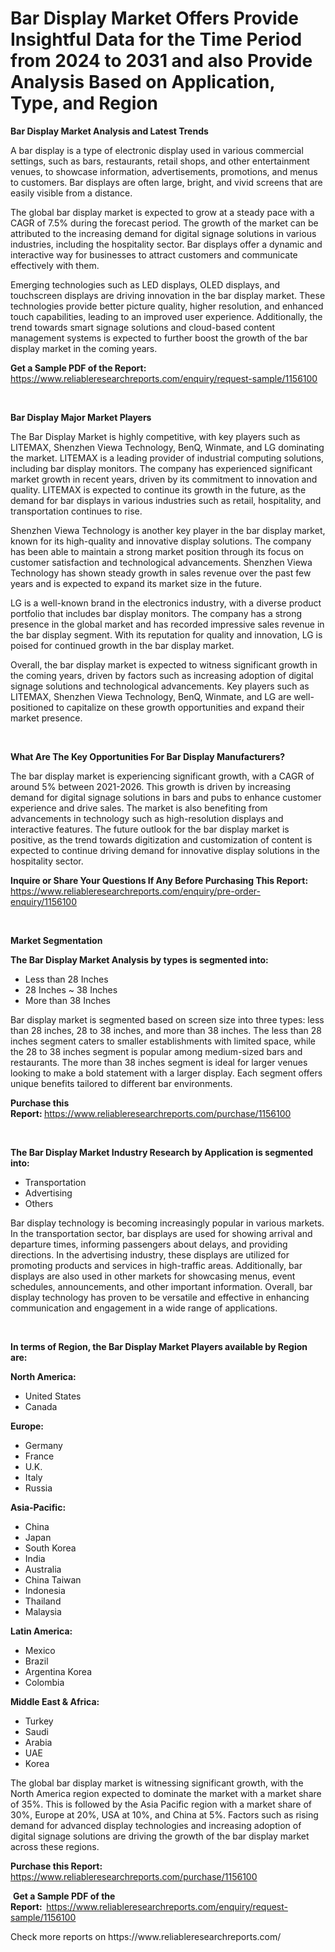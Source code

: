 <p><h1>Bar Display Market Offers Provide Insightful Data for the Time Period from 2024 to 2031 and also Provide Analysis Based on Application, Type, and Region</h1></p><p><strong>Bar Display Market Analysis and Latest Trends</strong></p>
<p><p>A bar display is a type of electronic display used in various commercial settings, such as bars, restaurants, retail shops, and other entertainment venues, to showcase information, advertisements, promotions, and menus to customers. Bar displays are often large, bright, and vivid screens that are easily visible from a distance.</p><p>The global bar display market is expected to grow at a steady pace with a CAGR of 7.5% during the forecast period. The growth of the market can be attributed to the increasing demand for digital signage solutions in various industries, including the hospitality sector. Bar displays offer a dynamic and interactive way for businesses to attract customers and communicate effectively with them. </p><p>Emerging technologies such as LED displays, OLED displays, and touchscreen displays are driving innovation in the bar display market. These technologies provide better picture quality, higher resolution, and enhanced touch capabilities, leading to an improved user experience. Additionally, the trend towards smart signage solutions and cloud-based content management systems is expected to further boost the growth of the bar display market in the coming years.</p></p>
<p><strong>Get a Sample PDF of the Report:&nbsp;</strong> <a href="https://www.reliableresearchreports.com/enquiry/request-sample/1156100">https://www.reliableresearchreports.com/enquiry/request-sample/1156100</a></p>
<p>&nbsp;</p>
<p><strong>Bar Display Major Market Players</strong></p>
<p><p>The Bar Display Market is highly competitive, with key players such as LITEMAX, Shenzhen Viewa Technology, BenQ, Winmate, and LG dominating the market. LITEMAX is a leading provider of industrial computing solutions, including bar display monitors. The company has experienced significant market growth in recent years, driven by its commitment to innovation and quality. LITEMAX is expected to continue its growth in the future, as the demand for bar displays in various industries such as retail, hospitality, and transportation continues to rise.</p><p>Shenzhen Viewa Technology is another key player in the bar display market, known for its high-quality and innovative display solutions. The company has been able to maintain a strong market position through its focus on customer satisfaction and technological advancements. Shenzhen Viewa Technology has shown steady growth in sales revenue over the past few years and is expected to expand its market size in the future.</p><p>LG is a well-known brand in the electronics industry, with a diverse product portfolio that includes bar display monitors. The company has a strong presence in the global market and has recorded impressive sales revenue in the bar display segment. With its reputation for quality and innovation, LG is poised for continued growth in the bar display market.</p><p>Overall, the bar display market is expected to witness significant growth in the coming years, driven by factors such as increasing adoption of digital signage solutions and technological advancements. Key players such as LITEMAX, Shenzhen Viewa Technology, BenQ, Winmate, and LG are well-positioned to capitalize on these growth opportunities and expand their market presence.</p></p>
<p>&nbsp;</p>
<p><strong>What Are The Key Opportunities For Bar Display Manufacturers?</strong></p>
<p><p>The bar display market is experiencing significant growth, with a CAGR of around 5% between 2021-2026. This growth is driven by increasing demand for digital signage solutions in bars and pubs to enhance customer experience and drive sales. The market is also benefiting from advancements in technology such as high-resolution displays and interactive features. The future outlook for the bar display market is positive, as the trend towards digitization and customization of content is expected to continue driving demand for innovative display solutions in the hospitality sector.</p></p>
<p><strong>Inquire or Share Your Questions If Any Before Purchasing This Report:</strong> <a href="https://www.reliableresearchreports.com/enquiry/pre-order-enquiry/1156100">https://www.reliableresearchreports.com/enquiry/pre-order-enquiry/1156100</a></p>
<p>&nbsp;</p>
<p><strong>Market Segmentation</strong></p>
<p><strong>The Bar Display Market Analysis by types is segmented into:</strong></p>
<p><ul><li>Less than 28 Inches</li><li>28 Inches ~ 38 Inches</li><li>More than 38 Inches</li></ul></p>
<p><p>Bar display market is segmented based on screen size into three types: less than 28 inches, 28 to 38 inches, and more than 38 inches. The less than 28 inches segment caters to smaller establishments with limited space, while the 28 to 38 inches segment is popular among medium-sized bars and restaurants. The more than 38 inches segment is ideal for larger venues looking to make a bold statement with a larger display. Each segment offers unique benefits tailored to different bar environments.</p></p>
<p><strong>Purchase this Report:&nbsp;</strong><a href="https://www.reliableresearchreports.com/purchase/1156100">https://www.reliableresearchreports.com/purchase/1156100</a></p>
<p>&nbsp;</p>
<p><strong>The Bar Display Market Industry Research by Application is segmented into:</strong></p>
<p><ul><li>Transportation</li><li>Advertising</li><li>Others</li></ul></p>
<p><p>Bar display technology is becoming increasingly popular in various markets. In the transportation sector, bar displays are used for showing arrival and departure times, informing passengers about delays, and providing directions. In the advertising industry, these displays are utilized for promoting products and services in high-traffic areas. Additionally, bar displays are also used in other markets for showcasing menus, event schedules, announcements, and other important information. Overall, bar display technology has proven to be versatile and effective in enhancing communication and engagement in a wide range of applications.</p></p>
<p>&nbsp;</p>
<p><strong>In terms of Region, the Bar Display Market Players available by Region are:</strong></p>
<p>
    <p> <strong> North America: </strong>
        <ul>
            <li>United States</li>
            <li>Canada</li>
        </ul>
        </p> 
    <p> <strong> Europe: </strong>
        <ul>
            <li>Germany</li>
            <li>France</li>
            <li>U.K.</li>
            <li>Italy</li>
            <li>Russia</li>
        </ul>
        </p> 
    <p> <strong> Asia-Pacific: </strong>
        <ul>
            <li>China</li>
            <li>Japan</li>
            <li>South Korea</li>
            <li>India</li>
            <li>Australia</li>
            <li>China Taiwan</li>
            <li>Indonesia</li>
            <li>Thailand</li>
            <li>Malaysia</li>
        </ul>
        </p> 
    <p> <strong> Latin America: </strong>
        <ul>
            <li>Mexico</li>
            <li>Brazil</li>
            <li>Argentina Korea</li>
            <li>Colombia</li>
        </ul>
        </p> 
    <p> <strong> Middle East & Africa: </strong>
        <ul>
            <li>Turkey</li>
            <li>Saudi</li>
            <li>Arabia</li>
            <li>UAE</li>
            <li>Korea</li>
        </ul>
    </p>
    </p>
<p><p>The global bar display market is witnessing significant growth, with the North America region expected to dominate the market with a market share of 35%. This is followed by the Asia Pacific region with a market share of 30%, Europe at 20%, USA at 10%, and China at 5%. Factors such as rising demand for advanced display technologies and increasing adoption of digital signage solutions are driving the growth of the bar display market across these regions.</p></p>
<p><strong>Purchase this Report: </strong><a href="https://www.reliableresearchreports.com/purchase/1156100">https://www.reliableresearchreports.com/purchase/1156100</a></p>
<p>&nbsp;<strong>Get a Sample PDF of the Report:&nbsp;&nbsp;</strong><a href="https://www.reliableresearchreports.com/enquiry/request-sample/1156100">https://www.reliableresearchreports.com/enquiry/request-sample/1156100</a></p>
<p><strong></strong></p>
<p>Check more reports on https://www.reliableresearchreports.com/</p>